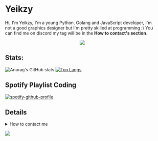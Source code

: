 # Yeikzy

Hi, I'm Yeikzy, I'm a young Python, Golang and JavaScript developer, I'm not a good graphics designer but I'm pretty skilled at programming :) You can find me on discord my tag will be in the **How to contact's section**.

<div align="center">
   <a href="https://github.com/Yeikzy/discord-profile" target="_blank"><img src="https://i.imgur.com/cAYIfRb.png" align="center" /></a>
</div>

## Stats:

![Anurag's GitHub stats](https://github-readme-stats.vercel.app/api?username=yeikzy&show_icons=true&theme=tokyonight)
[![Top Langs](https://github-readme-stats.vercel.app/api/top-langs/?username=yeikzy&show_icons=true&theme=tokyonight&layout=compact)](https://github.com/yeikzy/github-readme-stats)

## Spotify Playlist Coding

[![spotify-github-profile](https://spotify-github-profile.vercel.app/api/view?uid=me4fd6aa939enmsg7yl2nd2vk&cover_image=true&theme=novatorem)](https://open.spotify.com/playlist/2877aIy2RqJ3QkuQoBCtNv?si=f2f4a275fb634bd4) 

## Details

</details>

<details>
  <summary> How to contact me</summary>

  - Discord: [Yeikzy#1000](https://discord.gg/W7cY7FH)

  - Guilded: [Yeikzy](https://www.guilded.gg/Yeikzy)

  - E-Mail: yeikzypro@gmail.com

</details>


![](https://komarev.com/ghpvc/?username=yeikzy)
